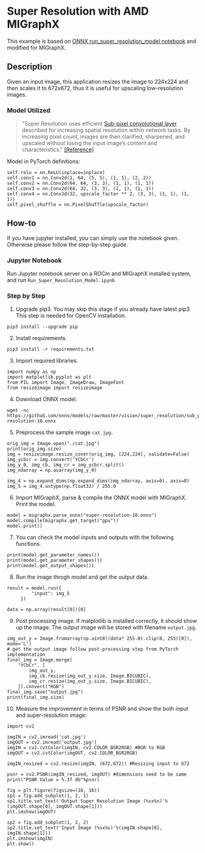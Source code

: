 # Super Resolution with AMD MIGraphX

This example is based on [ONNX run_super_resolution_model notebook](https://github.com/onnx/models/blob/master/vision/super_resolution/sub_pixel_cnn_2016/dependencies/Run_Super_Resolution_Model.ipynb) and modified for MIGraphX.

## Description
Given an input image, this application resizes the image to 224x224 and then scales it to 672x672, thus it is useful for upscaling low-resolution images.

### Model Utilized
> "Super Resolution uses efficient  [Sub-pixel convolutional layer](https://arxiv.org/abs/1609.05158) described for increasing spatial resolution within network tasks. By increasing pixel count, images are then clarified, sharpened, and upscaled without losing the input image’s content and characteristics." [[Reference]](https://github.com/onnx/models/blob/master/vision/super_resolution/sub_pixel_cnn_2016/README.md)

Model in PyTorch definitions:
```
self.relu = nn.ReLU(inplace=inplace)
self.conv1 = nn.Conv2d(1, 64, (5, 5), (1, 1), (2, 2))
self.conv2 = nn.Conv2d(64, 64, (3, 3), (1, 1), (1, 1))
self.conv3 = nn.Conv2d(64, 32, (3, 3), (1, 1), (1, 1))
self.conv4 = nn.Conv2d(32, upscale_factor ** 2, (3, 3), (1, 1), (1, 1))
self.pixel_shuffle = nn.PixelShuffle(upscale_factor)
```
## How-to
If you have jupyter installed, you can simply use the notebook given. Otherwise please follow the step-by-step guide.
### Jupyter Notebook
Run Jupyter notebook server on a ROCm and MIGraphX installed system, and run `Run_Super_Resolution_Model.ipynb`

### Step by Step
1) Upgrade pip3. You may skip this stage if you already have latest pip3. This step is needed for OpenCV installation.
```
pip3 install --upgrade pip
```
2) Install requirements.
```
pip3 install -r requirements.txt
```
3) Import required libraries.
```
import numpy as np
import matplotlib.pyplot as plt
from PIL import Image, ImageDraw, ImageFont
from resizeimage import resizeimage
```
4) Download ONNX model.
```
wget -nc https://github.com/onnx/models/raw/master/vision/super_resolution/sub_pixel_cnn_2016/model/super-resolution-10.onnx
```
5) Preprocess the sample image `cat.jpg`.
```
orig_img = Image.open("./cat.jpg")
print(orig_img.size)
img = resizeimage.resize_cover(orig_img, [224,224], validate=False)
img_ycbcr = img.convert('YCbCr')
img_y_0, img_cb, img_cr = img_ycbcr.split()
img_ndarray = np.asarray(img_y_0)

img_4 = np.expand_dims(np.expand_dims(img_ndarray, axis=0), axis=0)
img_5 = img_4.astype(np.float32) / 255.0
```
6) Import MIGraphX, parse & compile the ONNX model with MIGraphX. Print the model.
```
model = migraphx.parse_onnx("super-resolution-10.onnx")
model.compile(migraphx.get_target("gpu"))
model.print()
```
7) You can check the model inputs and outputs with the following functions.
```
print(model.get_parameter_names())
print(model.get_parameter_shapes())
print(model.get_output_shapes())
```
8) Run the image throgh model and get the output data.
```
result = model.run({
         "input": img_5
     })

data = np.array(result[0])[0]
```
9) Post processing image. If matplotlib is installed correctly, it should show up the image. The output image will be stored with filename `output.jpg`.
```
img_out_y = Image.fromarray(np.uint8((data* 255.0).clip(0, 255)[0]), mode='L')
# get the output image follow post-processing step from PyTorch implementation
final_img = Image.merge(
    "YCbCr", [
        img_out_y,
        img_cb.resize(img_out_y.size, Image.BICUBIC),
        img_cr.resize(img_out_y.size, Image.BICUBIC),
    ]).convert("RGB")
final_img.save("output.jpg")
print(final_img.size)
```
10) Measure the improvement in terms of PSNR and show the both input and super-resolution image:
```
import cv2

imgIN = cv2.imread('cat.jpg')
imgOUT = cv2.imread('output.jpg')
imgIN = cv2.cvtColor(imgIN, cv2.COLOR_BGR2RGB) #BGR to RGB
imgOUT = cv2.cvtColor(imgOUT, cv2.COLOR_BGR2RGB)

imgIN_resized = cv2.resize(imgIN, (672,672)) #Resizing input to 672

psnr = cv2.PSNR(imgIN_resized, imgOUT) #dimensions need to be same
print("PSNR Value = %.3f db"%psnr)

fig = plt.figure(figsize=(16, 16))
sp1 = fig.add_subplot(1, 2, 1)
sp1.title.set_text('Output Super Resolution Image (%sx%s)'%(imgOUT.shape[0], imgOUT.shape[1]))
plt.imshow(imgOUT)

sp2 = fig.add_subplot(1, 2, 2)
sp2.title.set_text('Input Image (%sx%s)'%(imgIN.shape[0], imgIN.shape[1]))
plt.imshow(imgIN)
plt.show()
```
